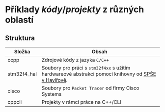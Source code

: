 # Příklady *kódy*/*projekty* z různých oblastí

## Struktura

|Složka|Obsah|
|-|-|
|ccpp| Zdrojové kódy z jazyka `C/C++`|
|stm32f4_hal|Soubory pro práci s `stm32f4xx` s užitím hardwareové abstrakci pomocí knihovny od [SPŠE v Havířově](https://github.com/spsehavirov/stm32kit).|
|cisco|Soubory pro `Packet Tracer` od firmy Cisco Systems|
|cppcli|Projekty v rámci práce na C++/CLI|

